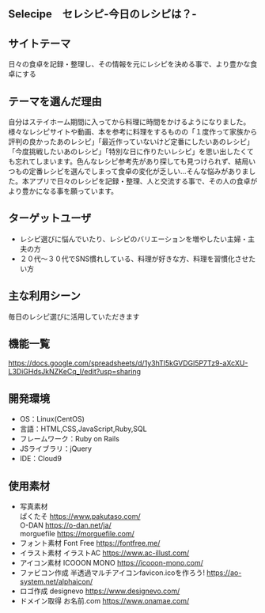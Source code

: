 
<h2>Selecipe　セレシピ-今日のレシピは？-</h2>

## サイトテーマ
日々の食卓を記録・整理し、その情報を元にレシピを決める事で、より豊かな食卓にする

## テーマを選んだ理由
自分はステイホーム期間に入ってから料理に時間をかけるようになりました。様々なレシピサイトや動画、本を参考に料理をするものの「１度作って家族から評判の良かったあのレシピ」「最近作っていないけど定番にしたいあのレシピ」「今度挑戦したいあのレシピ」「特別な日に作りたいレシピ」を思い出したくても忘れてしまいます。色んなレシピ参考先があり探しても見つけられず、結局いつもの定番レシピを選んでしまって食卓の変化が乏しい…そんな悩みがありました。本アプリで日々のレシピを記録・整理、人と交流する事で、その人の食卓がより豊かになる事を願っています。

## ターゲットユーザ
- レシピ選びに悩んでいたり、レシピのバリエーションを増やしたい主婦・主夫の方
- ２０代〜３０代でSNS慣れしている、料理が好きな方、料理を習慣化させたい方

## 主な利用シーン
毎日のレシピ選びに活用していただきます

## 機能一覧
https://docs.google.com/spreadsheets/d/1y3hTl5kGVDGl5P7Tz9-aXcXU-L3DiGHdsJkNZKeCq_I/edit?usp=sharing

## 開発環境
- OS：Linux(CentOS)
- 言語：HTML,CSS,JavaScript,Ruby,SQL
- フレームワーク：Ruby on Rails
- JSライブラリ：jQuery
- IDE：Cloud9

## 使用素材
- 写真素材<br>
ぱくたそ https://www.pakutaso.com/<br>
O-DAN https://o-dan.net/ja/<br>
morguefile https://morguefile.com/<br>
- フォント素材
Font Free https://fontfree.me/
- イラスト素材
イラストAC https://www.ac-illust.com/
- アイコン素材
ICOOON MONO https://icooon-mono.com/
- ファビコン作成
半透過マルチアイコンfavicon.icoを作ろう! https://ao-system.net/alphaicon/
- ロゴ作成
designevo https://www.designevo.com/
- ドメイン取得
お名前.com https://www.onamae.com/

